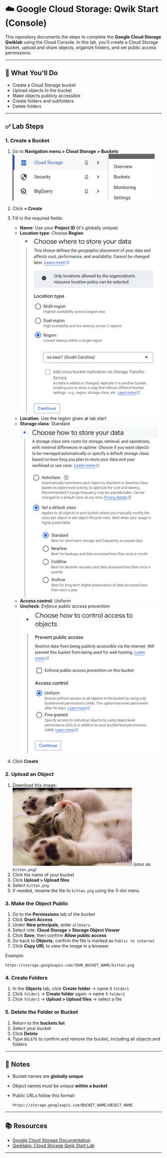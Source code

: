 # ☁️ Google Cloud Storage: Qwik Start (Console)

This repository documents the steps to complete the **Google Cloud Storage Qwiklab** using the Cloud Console. In this lab, you'll create a Cloud Storage bucket, upload and share objects, organize folders, and set public access permissions.

---

## 🚀 What You'll Do

* Create a Cloud Storage bucket
* Upload objects to the bucket
* Make objects publicly accessible
* Create folders and subfolders
* Delete folders

---

## ✅ Lab Steps

### 1. **Create a Bucket**

1. Go to **Navigation menu > Cloud Storage > Buckets**
![alt text](images/Task1.png)
2. Click **+ Create**
3. Fill in the required fields:

   * **Name**: Use your **Project ID** (it's globally unique)
   * **Location type**: Choose **Region**
   ![alt text](images/Task1.1.png)
   * **Location**: Use the region given at lab start
   * **Storage class**: Standard
   ![alt text](images/Task1.2.png)
   * **Access control**: Uniform
   * **Uncheck**: *Enforce public access prevention*
   ![alt text](images/Task1.3.png)
4. Click **Create**

### 2. **Upload an Object**

1. Download this image: ![alt text](images/kitten.png) *(save as `kitten.png`)*
2. Click the name of your bucket
3. Click **Upload > Upload files**
4. Select `kitten.png`
5. If needed, rename the file to `kitten.png` using the 3-dot menu

### 3. **Make the Object Public**

1. Go to the **Permissions** tab of the bucket
2. Click **Grant Access**
3. Under **New principals**, enter `allUsers`
4. Select role: **Cloud Storage > Storage Object Viewer**
5. Click **Save**, then confirm **Allow public access**
6. Go back to **Objects**, confirm the file is marked as `Public to internet`
7. Click **Copy URL** to view the image in a browser

Example:

```
https://storage.googleapis.com/YOUR_BUCKET_NAME/kitten.png
```

### 4. **Create Folders**

1. In the **Objects** tab, click **Create folder** → name it `folder1`
2. Click `folder1` → **Create folder** again → name it `folder2`
3. Click `folder2` → **Upload > Upload files** → select a file

### 5. **Delete the Folder or Bucket**

1. Return to the **buckets list**
2. Select your bucket
3. Click **Delete**
4. Type `DELETE` to confirm and remove the bucket, including all objects and folders

---

## 📝 Notes

* Bucket names are **globally unique**
* Object names must be unique **within a bucket**
* Public URLs follow this format:

  ```
  https://storage.googleapis.com/BUCKET_NAME/OBJECT_NAME
  ```

---

## 📚 Resources

* [Google Cloud Storage Documentation](https://cloud.google.com/storage/docs/)
* [Qwiklabs: Cloud Storage Qwik Start Lab](https://www.cloudskillsboost.google)

---
